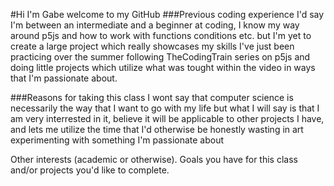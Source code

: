  #Hi I'm Gabe welcome to my GitHub
 ###Previous coding experience
I'd say I'm between an intermediate and a beginner at coding, I know my way around p5js and how to work with functions conditions etc. but I'm yet to create a large project which really showcases my skills I've just been practicing over the summer following TheCodingTrain series on p5js and doing little projects which utilize what was tought within the video in ways that I'm passionate about.

 ###Reasons for taking this class
I wont say that computer science is necessarily the way that I want to go with my life but what I will say is that I am very interrested in it, believe it will be applicable to other projects I have, and lets me utilize the time that I'd otherwise be honestly wasting in art experimenting with something I'm passionate about

Other interests (academic or otherwise). 
Goals you have for this class and/or projects you'd like to complete. 
